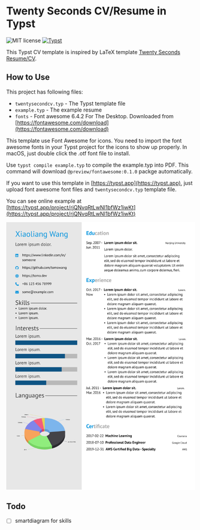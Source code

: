 # Twenty Seconds CV/Resume in Typst

![MIT license](https://img.shields.io/github/license/tomowang/typst-twentysecondcv)
[![Typst](https://img.shields.io/badge/Made_with-Typst-blue)](https://typst.app/)

This Typst CV template is inspired by LaTeX template
[Twenty Seconds Resume/CV](https://www.latextemplates.com/template/twenty-seconds-resumecv).

## How to Use

This project has following files:

* `twentysecondcv.typ` - The Typst template file
* `example.typ` - The example resume
* `fonts` - Font awesome 6.4.2 For The Desktop. Downloaded from [https://fontawesome.com/download](https://fontawesome.com/download)

This template use Font Awesome for icons. You need to import the font awesome fonts
in your Typst project for the icons to show up properly. In macOS, just double
click the .otf font file to install.

Use `typst compile example.typ` to compile the example.typ into PDF.
This command will download `@preview/fontawesome:0.1.0` packge automatically.

If you want to use this template in [https://typst.app](https://typst.app),
just upload font awesome font files and `twentysecondcv.typ` template file.

You can see online example at [https://typst.app/project/rjQNvqRtLwNI1bfWz1iwKt](https://typst.app/project/rjQNvqRtLwNI1bfWz1iwKt)

![Preview Example](example.png)

## Todo

 - [ ] smartdiagram for skills
